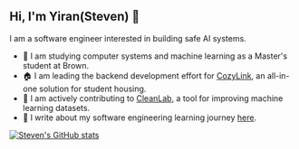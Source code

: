 ## Hi, I'm Yiran(Steven) 👋

I am a software engineer interested in building safe AI systems.

- 🐻 I am studying computer systems and machine learning as a Master's student at Brown.
- 🏠 I am leading the backend development effort for [CozyLink](https://cozy-link.com/), an all-in-one solution for student housing.
- 🧼 I am actively contributing to [CleanLab](https://cleanlab.ai/), a tool for improving machine learning datasets.
- 📝 I write about my software engineering learning journey [here](https://excessive-sea-d3a.notion.site/82575c9d54d547d5b73273c8bd0af4fe?v=10efecee74c54e5d971a0b4315e323ae&pvs=4).

[![Steven's GitHub stats](https://github-readme-stats.vercel.app/api?username=steven-yiran)](https://github.com/steven-yiran/github-readme-stats)

<!---
Steven-Yiran/Steven-Yiran is a special repository because its `README.md` (this file) appears on your GitHub profile.
You can click the Preview link to take a look at your changes.
--->

